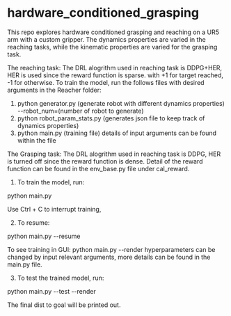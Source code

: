 # hardware_conditioned_grasping

This repo explores hardware conditioned grasping and reaching on a UR5 arm with a custom gripper.
The dynamics properties are varied in the reaching tasks, while the kinematic properties are varied for the grasping task.

The reaching task:
The DRL alogrithm used in reaching task is DDPG+HER, HER is used since the reward function is sparse. with +1 for target reached, -1 for otherwise. 
To train the model, run the follows files with desired arguments in the Reacher folder:
1. python generator.py  (generate robot with different dynamics properties)
--robot_num=(number of robot to generate)
2. python robot_param_stats.py (generates json file to keep track of dynamics properties)
3. python main.py (training file)
details of input arguments can be found within the file


The Grasping task:
The DRL alogrithm used in reaching task is DDPG, HER is turned off since the reward function is dense. Detail of the reward function can be found in the env_base.py file under cal_reward.
1. To train the model, run:

python main.py

Use Ctrl + C to interrupt training, 

2. To resume:

python main.py --resume

To see training in GUI:
python main.py --render
hyperparameters can be changed by input relevant arguments, more details can be found in the main.py file.

3. To test the trained model, run:

python main.py --test --render

The final dist to goal will be printed out.

